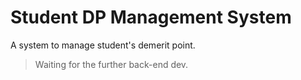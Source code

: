 # Student DP Management System

A system to manage student's demerit point.

> Waiting for the further back-end dev.